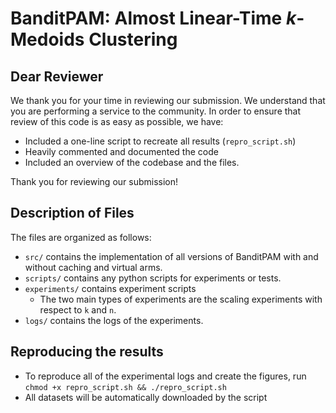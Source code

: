 # BanditPAM: Almost Linear-Time $k$-Medoids Clustering

## Dear Reviewer

We thank you for your time in reviewing our submission. 
We understand that you are performing a service to the community.
In order to ensure that review of this code is as easy as possible, we have:
- Included a one-line script to recreate all results (`repro_script.sh`)
- Heavily commented and documented the code
- Included an overview of the codebase and the files.

Thank you for reviewing our submission!

## Description of Files

The files are organized as follows:

- `src/` contains the implementation of all versions of BanditPAM with and without caching and virtual arms.
- `scripts/` contains any python scripts for experiments or tests.
- `experiments/` contains experiment scripts
  - The two main types of experiments are the scaling experiments with respect to `k` and `n`.
- `logs/` contains the logs of the experiments.

## Reproducing the results
- To reproduce all of the experimental logs and create the figures, run `chmod +x repro_script.sh && ./repro_script.sh`
- All datasets will be automatically downloaded by the script
